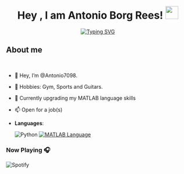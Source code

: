 <h1 align="center"><b>Hey , I am Antonio Borg Rees! </b><img src="https://media.giphy.com/media/hvRJCLFzcasrR4ia7z/giphy.gif" width="35"></h1>

<p align="center">
	<a href="https://git.io/typing-svg"><img src="https://readme-typing-svg.demolab.com?font=Oswald&pause=1000&width=435&lines=Welcome to my Github!;People call me Borg or Antonio!;And I am a Self-taught+Developer;"alt="Typing SVG" /></a>

<br>



	
## **About me**
<br>

- 👋 Hey, I’m @Antonio7098.
- 👀 Hobbies: Gym, Sports and Guitars.
- 🌱 Currently upgrading my MATLAB language skills
- 📫 Open for a job(s)

- **Languages**:
    
    ![Python](https://img.shields.io/badge/Python%20-%2314354C.svg?style=for-the-badge&logo=python&logoColor=white)
    [![MATLAB Language](https://img.shields.io/badge/MATLAB-R2023a-BLUE.svg)](https://shields.io/)
    
### Now Playing 🎧

![Spotify](https://spotify-github-profile.vercel.app/api/view?uid=antoniorees74&cover_image=true&theme=default&show_offline=false&background_color=121212&interchange=false)
